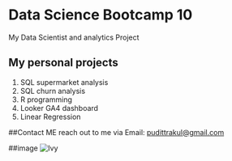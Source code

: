 # Data Science Bootcamp 10
My Data Scientist and analytics Project

## My personal projects
1. SQL supermarket analysis
2. SQL churn analysis
3. R programming
4. Looker GA4 dashboard
5. Linear Regression

##Contact ME
reach out to me via Email: pudittrakul@gmail.com

##image
![Ivy](https://www.google.co.th/url?sa=i&url=https%3A%2F%2Fwww.gq.com%2Fstory%2Ffrank-ocean-is-a-long-time-car-snob&psig=AOvVaw3Wo7zM6LsGispFg6QH4p2k&ust=1725160756091000&source=images&cd=vfe&opi=89978449&ved=0CBEQjRxqFwoTCMizv-KinogDFQAAAAAdAAAAABAJ)
